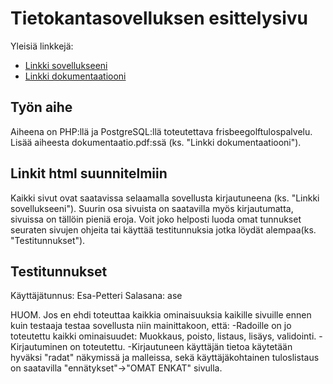 # Tietokantasovelluksen esittelysivu

Yleisiä linkkejä:

* [Linkki sovellukseeni](http://twviiala.users.cs.helsinki.fi/tsoha/)
* [Linkki dokumentaatiooni](doc/dokumentaatio.pdf)

## Työn aihe

Aiheena on PHP:llä ja PostgreSQL:llä toteutettava frisbeegolftulospalvelu. Lisää aiheesta dokumentaatio.pdf:ssä (ks. "Linkki dokumentaatiooni"). 

## Linkit html suunnitelmiin

Kaikki sivut ovat saatavissa selaamalla sovellusta kirjautuneena (ks. "Linkki sovellukseeni"). Suurin osa sivuista on saatavilla myös kirjautumatta, sivuissa on tällöin pieniä eroja. Voit joko helposti luoda omat tunnukset seuraten sivujen ohjeita tai käyttää testitunnuksia jotka löydät alempaa(ks. "Testitunnukset").

## Testitunnukset

Käyttäjätunnus: Esa-Petteri
Salasana: ase

HUOM. Jos en ehdi toteuttaa kaikkia ominaisuuksia kaikille sivuille ennen kuin testaaja testaa sovellusta niin mainittakoon, että:
-Radoille on jo toteutettu kaikki ominaisuudet: Muokkaus, poisto, listaus, lisäys, validointi.
-Kirjautuminen on toteutettu.
-Kirjautuneen käyttäjän tietoa käytetään hyväksi "radat" näkymissä ja malleissa, sekä käyttäjäkohtainen tuloslistaus on saatavilla "ennätykset"->"OMAT ENKAT" sivulla.
